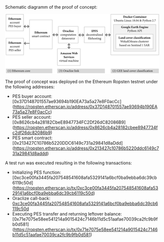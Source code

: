 Schematic diagramm of the proof of concept:

![POC](/images/poc.png)

The proof of concept was deployed on the Ethereum Ropsten testnet under the following addresses:

- PES buyer account: [0x37D148701557ae93694b190EA73a5a27e8F0acCc] (https://ropsten.etherscan.io/address/0x37D148701557ae93694b190EA73a5a27e8F0acCc)
- PES seller account: [0x8626cb4a28182CbeE8947734FC2Df26dC82086B9] (https://ropsten.etherscan.io/address/0x8626cb4a28182cbee8947734fc2df26dc82086b9)
- PES smart contract: [0x213427C10786b5220DDC6149c731a29841d8aDdd] (https://ropsten.etherscan.io/address/0x213427c10786b5220ddc6149c731a29841d8addd)

A test run was executed resulting in the following transactions:

- Initializing PES function: [0xc3ce00fa3445fa207548541608afa5329141a6bcf0ba9ebba6dc39cb6119c50d] (https://ropsten.etherscan.io/tx/0xc3ce00fa3445fa207548541608afa5329141a6bcf0ba9ebba6dc39cb6119c50d)
- Oraclize call-back: [0xc3ce00fa3445fa207548541608afa5329141a6bcf0ba9ebba6dc39cb6119c50d](https://ropsten.etherscan.io/tx/0xc3ce00fa3445fa207548541608afa5329141a6bcf0ba9ebba6dc39cb6119c50d#internal)
- Executing PES transfer and returning leftover balance: [0x71e7075e58ee541214a9015424c7146b11d5c51aafae70039ca2fc9b9fb0d581] (https://ropsten.etherscan.io/tx/0x71e7075e58ee541214a9015424c7146b11d5c51aafae70039ca2fc9b9fb0d581)
